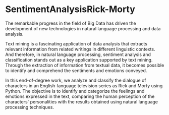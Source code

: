 # SentimentAnalysisRick-Morty 

The remarkable progress in the field of Big Data has driven the development of new technologies in natural language processing and data analysis.

Text mining is a fascinating application of data analysis that extracts relevant information from related writings in different linguistic contexts. And therefore, in natural language processing, sentiment analysis and classification stands out as a key application supported by text mining. Through the extraction of information from textual data, it becomes possible to identify and comprehend the sentiments and emotions conveyed.

In this end-of-degree work, we analyze and classify the dialogue of characters in an English-language television series as Rick and Morty using Python. The objective is to identify and categorize the feelings and emotions expressed in the text, comparing the human perception of the characters' personalities with the results obtained using natural language processing techniques.
